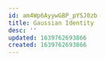 ```yaml
---
id: am4Wp6AyywGBP_pYSJ0zb
title: Gaussian Identity
desc: ''
updated: 1639762693866
created: 1639762693866
---
```


